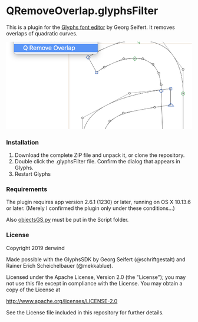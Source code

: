 # QRemoveOverlap.glyphsFilter

This is a plugin for the [Glyphs font editor](https://glyphsapp.com/) by Georg Seifert.
It removes overlaps of quadratic curves.

![](./QRemoveOverlap.png)

### Installation

1. Download the complete ZIP file and unpack it, or clone the repository.
2. Double click the .glyphsFilter file. Confirm the dialog that appears in Glyphs.
3. Restart Glyphs

### Requirements

The plugin requires app version 2.6.1 (1230) or later, running on OS X 10.13.6 or later. (Merely I confirmed the plugin only under these conditions...)

Also [objectsGS.py](https://github.com/schriftgestalt/Glyphs-Scripts/blob/master/objectsGS.py) must be put in the Script folder.

### License

Copyright 2019 derwind

Made possible with the GlyphsSDK by Georg Seifert (@schriftgestalt) and Rainer Erich Scheichelbauer (@mekkablue).

Licensed under the Apache License, Version 2.0 (the "License");
you may not use this file except in compliance with the License.
You may obtain a copy of the License at

http://www.apache.org/licenses/LICENSE-2.0

See the License file included in this repository for further details.
